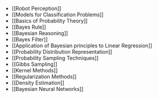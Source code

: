 - [[Robot Perception]]
- [[Models for Classification Problems]]
- [[Basics of Probability Theory]]
- [[Bayes Rule]]
- [[Bayesian Reasoning]]
- [[Bayes Filter]]
- [[Application of Bayesian principles to Linear Regression]]
- [[Probability Distribution Representation]]
- [[Probability Sampling Techniques]]
- [[Gibbs Sampling]]
- [[Kernel Methods]]
- [[Regularization Methods]]
- [[Density Estimation]]
- [[Bayesian Neural Networks]]